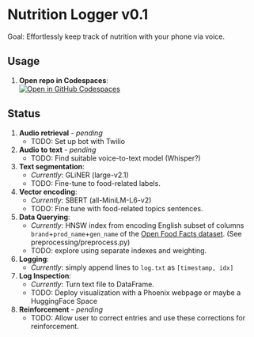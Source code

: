 # Nutrition Logger v0.1
Goal: Effortlessly keep track of nutrition with your phone via voice.

## Usage
1. **Open repo in Codespaces**:\
[![Open in GitHub Codespaces](https://github.com/codespaces/badge.svg)](https://codespaces.new/HC-85/Nutrition-Logger)

## Status
1. **Audio retrieval** -  *pending*
   - TODO: Set up bot with Twilio
2. **Audio to text** -  *pending*
   - TODO: Find suitable voice-to-text model (Whisper?)
3. **Text segmentation**:
   - _Currently_: GLiNER (large-v2.1)
   - TODO: Fine-tune to food-related labels.
4. **Vector encoding**:
   - _Currently_: SBERT (all-MiniLM-L6-v2)
   - TODO: Fine tune with food-related topics sentences.
5. **Data Querying**:
   - _Currently_: HNSW index from encoding English subset of columns `brand`+`prod_name`+`gen_name` of the [Open Food Facts dataset](https://huggingface.co/datasets/HC-85/open-food-facts/viewer/reduced).
   (See preprocessing/preprocess.py)
   - TODO: explore using separate indexes and weighting.
6. **Logging**:
   - _Currently_: simply append lines to `log.txt` as `[timestamp, idx]`
7. **Log Inspection**:
   - _Currently_: Turn text file to DataFrame.
   - TODO: Deploy visualization with a Phoenix webpage or maybe a HuggingFace Space
8. **Reinforcement** - *pending*
   - TODO: Allow user to correct entries and use these corrections for reinforcement.
